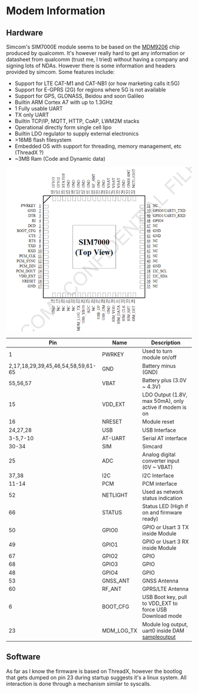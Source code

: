 # Modem Information
## Hardware
Simcom's SIM7000E module seems to be based on the [MDM9206](https://www.qualcomm.com/products/mdm9206-iot-modem) chip produced by qualcomm. It's however really hard to get any information or datasheet from qualcomm (trust me, I tried) without having a company and signing lots of NDAs. However there is some information and headers provided by simcom. Some features include:

* Support for LTE CAT-M1 and CAT-NB1 (or how marketing calls it:5G)
* Support for E-GPRS (2G) for regions where 5G is not available
* Support for GPS, GLONASS, Beidou and soon Galileo
* Builtin ARM Cortex A7 with up to 1.3GHz
* 1 Fully usable UART
* TX only UART
* Builtin TCP/IP, MQTT, HTTP, CoAP, LWM2M stacks
* Operational directly form single cell lipo
* Builtin LDO regulator to supply external electronics
* &gt;16MB flash filesystem
* Embedded OS with support for threading, memory management, etc (ThreadX ?)
* ~3MB Ram (Code and Dynamic data)

![Pinout](images/pinout.png)

Pin | Name | Description
----|------|------
1   | PWRKEY |Used to turn module on/off
2,17,18,29,39,45,46,54,58,59,61-65 | GND | Battery minus (GND)
55,56,57 | VBAT | Battery plus (3.0V ~ 4.3V)
15 | VDD_EXT | LDO Output (1.8V, max 50mA), only active if modem is on
16 | NRESET  | Module reset
24,27,28 | USB | USB Interface
3-5,7-10 | AT-UART | Serial AT interface
30-34 | SIM | Simcard
25 | ADC | Analog digital converter input (0V ~ VBAT)
37,38 | I2C | I2C Interface
11-14 | PCM | PCM interface 
52 | NETLIGHT | Used as network status indication
66 | STATUS | Status LED (High if on and firmware ready)
50 | GPIO0 | GPIO or Usart 3 TX inside Module
49 | GPIO1 | GPIO or Usart 3 RX inside Module
67 | GPIO2 | GPIO
68 | GPIO3 | GPIO
48 | GPIO4 | GPIO
53 | GNSS_ANT | GNSS Antenna
60 | RF_ANT | GPRS/LTE Antenna
6 | BOOT_CFG | USB Boot key, pull to VDD_EXT to force USB Download mode
23 | MDM_LOG_TX | Module log output, uart0 inside DAM [sampleoutput](bootlog.txt)


## Software
As far as I know the firmware is based on ThreadX, however the bootlog that gets dumped on pin 23 during startup suggests it's a linux system.
All interaction is done through a mechanism similar to syscalls.
